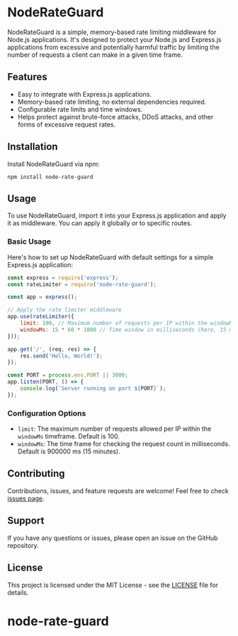 # NodeRateGuard

NodeRateGuard is a simple, memory-based rate limiting middleware for Node.js applications. It's designed to protect your Node.js and Express.js applications from excessive and potentially harmful traffic by limiting the number of requests a client can make in a given time frame.

## Features

- Easy to integrate with Express.js applications.
- Memory-based rate limiting, no external dependencies required.
- Configurable rate limits and time windows.
- Helps protect against brute-force attacks, DDoS attacks, and other forms of excessive request rates.

## Installation

Install NodeRateGuard via npm:

```npm install node-rate-guard```


## Usage

To use NodeRateGuard, import it into your Express.js application and apply it as middleware. You can apply it globally or to specific routes.

### Basic Usage

Here's how to set up NodeRateGuard with default settings for a simple Express.js application:

```javascript
const express = require('express');
const rateLimiter = require('node-rate-guard');

const app = express();

// Apply the rate limiter middleware
app.use(rateLimiter({
    limit: 100, // Maximum number of requests per IP within the windowMs period
    windowMs: 15 * 60 * 1000 // Time window in milliseconds (here, 15 minutes)
}));

app.get('/', (req, res) => {
    res.send('Hello, World!');
});

const PORT = process.env.PORT || 3000;
app.listen(PORT, () => {
    console.log(`Server running on port ${PORT}`);
}); 
```

### Configuration Options

- `limit`: The maximum number of requests allowed per IP within the `windowMs` timeframe. Default is 100.
- `windowMs`: The time frame for checking the request count in milliseconds. Default is 900000 ms (15 minutes).

## Contributing

Contributions, issues, and feature requests are welcome! Feel free to check [issues page](https://github.com/BekzodbekTurgunov/node-rate-guard/issues).

## Support

If you have any questions or issues, please open an issue on the GitHub repository.

## License

This project is licensed under the MIT License - see the [LICENSE](https://github.com/BekzodbekTurgunov/node-rate-guard) file for details.

# node-rate-guard
